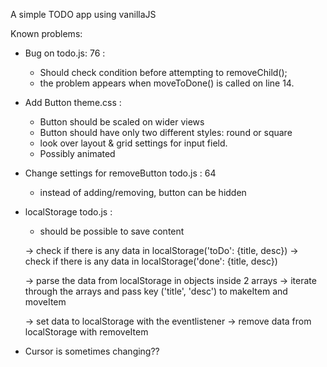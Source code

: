 A simple TODO app using vanillaJS

Known problems: 

* Bug on todo.js: 76 :
  - Should check condition before attempting to removeChild();
  - the problem appears when moveToDone() is called on line 14.

* Add Button theme.css :
  - Button should be scaled on wider views
  - Button should have only two different styles: round or square
  - look over layout & grid settings for input field.
  - Possibly animated

* Change settings for removeButton todo.js : 64
  - instead of adding/removing, button can be hidden

* localStorage todo.js :
  - should be possible to save content

  -> check if there is any data in localStorage('toDo': {title, desc})
  -> check if there is any data in localStorage('done': {title, desc})

  -> parse the data from localStorage in objects inside 2 arrays
  -> iterate through the arrays and pass key ('title', 'desc') to makeItem and moveItem

  -> set data to localStorage with the eventlistener
  -> remove data from localStorage with removeItem

* Cursor is sometimes changing??




